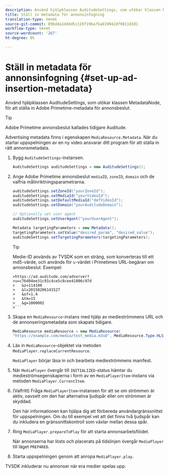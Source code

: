```yaml
---
description: Använd hjälpklassen AuditudeSettings, som utökar klassen MetadataNode, för att ställa in Adobe Primetime-metadata för annonsbeslut.
title: Ställ in metadata för annonsinfogning
translation-type: tm+mt
source-git-commit: 89bdda1d4bd5c126f19ba75a819942df901183d1
workflow-type: tm+mt
source-wordcount: '267'
ht-degree: 0%

---
```



# Ställ in metadata för annonsinfogning {#set-up-ad-insertion-metadata}

Använd hjälpklassen AuditudeSettings, som utökar klassen MetadataNode, för att ställa in Adobe Primetime-metadata för annonsbeslut.

>[!TIP]
>
>Adobe Primetime annonsbeslut kallades tidigare Auditude.

Advertising metadata finns i egenskapen `MediaResource.Metadata`. När du startar uppspelningen av en ny video ansvarar ditt program för att ställa in rätt annonsmetadata.

1. Bygg `AuditudeSettings`-instansen.

   ```java
   AuditudeSettings auditudeSettings = new AuditudeSettings();
   ```

1. Ange Adobe Primetime annonsbeslut `mediaID`, `zoneID`, `domain` och de valfria målinriktningsparametrarna.

   ```java
   auditudeSettings.setZoneId("yourZoneId"); 
   auditudeSettings.setMediaId("yourVideoId"); 
   auditudeSettings.setDefaultMediaId("defVideoId"); 
   auditudeSettings.setDomain("yourAuditudeDomain"); 
   
   // Optionally set user agent  
   auditudeSettings.setUserAgent("yourUserAgent"); 
   
   Metadata targetingParameters = new Metadata(); 
   targetingParameters.setValue("desired_param", "desired_value"); 
   auditudeSettings.setTargetingParameters(targetingParameters);
   ```

   >[!TIP]
   >
   >Medie-ID används av TVSDK som en sträng, som konverteras till ett md5-värde, och används för `u`-värdet i Primetimes URL-begäran om annonsbeslut. Exempel:
   >
   >
   ```
   >https://ad.auditude.com/adserver?
   >u=c76d04ee31c91c4ce5c8cee41006c97d
   >   &z=114100 
   >   &l=20150206141527 
   >   &of=1.4 
   >   &tm=15 
   >   &g=1000002
   >```

1. Skapa en `MediaResource`-instans med hjälp av medieströmmens URL och de annonseringsmetadata som skapats tidigare.

   ```java
   MediaResource mediaResource = new MediaResource( 
   "https://example.com/media/test_media.m3u8", MediaResource.Type.HLS, Metadata);
   ```

1. Läs in `MediaResource`-objektet via metoden `MediaPlayer.replaceCurrentResource`.

   `MediaPlayer` börjar läsa in och bearbeta medieströmmens manifest.

1. När `MediaPlayer` övergår till `INITIALIZED`-status hämtar du medieströmsegenskaperna i form av en `MediaPlayerItem`-instans via metoden `MediaPlayer.CurrentItem`.
1. (Valfritt) Fråga `MediaPlayerItem`-instansen för att se om strömmen är aktiv, oavsett om den har alternativa ljudspår eller om strömmen är skyddad.

   Den här informationen kan hjälpa dig att förbereda användargränssnittet för uppspelningen. Om du till exempel vet att det finns två ljudspår kan du inkludera en gränssnittskontroll som växlar mellan dessa spår.

1. Ring `MediaPlayer.prepareToPlay` för att starta annonsarbetsflödet.

   När annonserna har lösts och placerats på tidslinjen övergår `MediaPlayer` till läget `PREPARED`.
1. Starta uppspelningen genom att anropa `MediaPlayer.play`.

TVSDK inkluderar nu annonser när era medier spelas upp.
